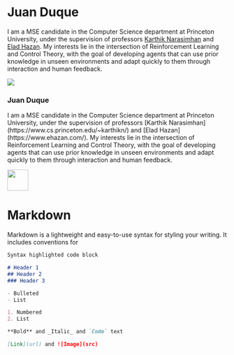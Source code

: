 # Juan Duque

I am a MSE candidate in the Computer Science department at Princeton University, under the supervision of professors [Karthik Narasimhan](https://www.cs.princeton.edu/~karthikn/) and [Elad Hazan](https://www.ehazan.com/). My interests lie in the intersection of Reinforcement Learning and Control Theory, with the goal of developing agents that can use prior knowledge in unseen environments and adapt quickly to them through interaction and human feedback. 

<div class="content">
  <img src="somesrc">
  <div class="text">
    <h3><strong>Juan Duque</strong></h3>
    <p>I am a MSE candidate in the Computer Science department at Princeton University, under the         supervision of professors [Karthik Narasimhan](https://www.cs.princeton.edu/~karthikn/) and [Elad     Hazan](https://www.ehazan.com/). My interests lie in the intersection of Reinforcement Learning       and Control Theory, with the goal of developing agents that can use prior knowledge in unseen         environments and adapt quickly to them through interaction and human feedback. </p>
  </div>
</div>


<img src="https://juanduquevan.github.io/docs/assets/juan_duque_picture.jpg" width="48">

# Markdown

Markdown is a lightweight and easy-to-use syntax for styling your writing. It includes conventions for

```markdown
Syntax highlighted code block

# Header 1
## Header 2
### Header 3

- Bulleted
- List

1. Numbered
2. List

**Bold** and _Italic_ and `Code` text

[Link](url) and ![Image](src)
```


